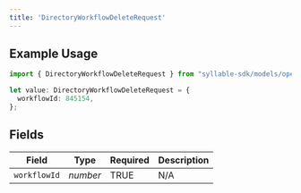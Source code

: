 ```yaml
---
title: 'DirectoryWorkflowDeleteRequest'
---
```


## Example Usage

```typescript
import { DirectoryWorkflowDeleteRequest } from "syllable-sdk/models/operations";

let value: DirectoryWorkflowDeleteRequest = {
  workflowId: 845154,
};
```

## Fields

| Field              | Type               | Required           | Description        |
| ------------------ | ------------------ | ------------------ | ------------------ |
| `workflowId`       | *number*           | TRUE | N/A                |